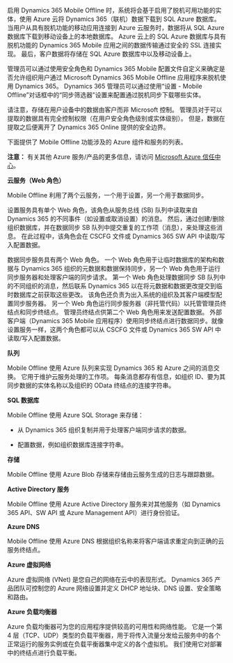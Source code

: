 启用 Dynamics 365 Mobile Offline 时，系统将会基于启用了脱机可用功能的实体，使用 Azure 云将 Dynamics 365（联机）数据下载到 SQL Azure 数据库。 当用户从具有脱机功能的移动应用连接到 Azure 云服务时，数据将从 SQL Azure 数据库下载到移动设备上的本地数据库。 Azure 云上的 SQL Azure 数据库与具有脱机功能的 Dynamics 365 Mobile 应用之间的数据传输通过安全的 SSL 连接实现。 最后，客户数据将存储在 SQL Azure 数据库中以及移动设备上。  
  
 管理员可以通过使用安全角色和 Dynamics 365 Mobile 配置文件自定义来确定是否允许组织用户通过 Microsoft Dynamics 365 Mobile Offline 应用程序来脱机使用 Dynamics 365。 Dynamics 365 管理员可以通过使用“设置 - Mobile Offline”对话框中的“同步筛选器”设置来配置通过脱机同步下载哪些实体。  
  
 请注意，存储在用户设备中的数据由客户而非 Microsoft 控制。 管理员对于可以提取的数据具有完全控制权限（在用户安全角色级别或实体级别）。 但是，数据在提取之后便离开了 Dynamics 365 Online 提供的安全边界。  
  
 下面提供了 Mobile Offline 功能涉及的 Azure 组件和服务的列表。  
  
 **注意：** 有关其他 Azure 服务/产品的更多信息，请访问 [Microsoft Azure 信任中心](https://azure.microsoft.com/en-us/support/trust-center/)。  
  
 **云服务（Web 角色）**  
  
 Mobile Offline 利用了两个云服务，一个用于设置，另一个用于数据同步。  
  
 设置服务具有单个 Web 角色，该角色从服务总线 (SB) 队列中读取来自 Dynamics 365 的不同事件（如设置或取消设置）的消息。 然后，通过创建/删除组织数据库，并在数据同步 SB 队列中提交重复的工作项（消息），来处理这些消息。 在此过程中，该角色会在 CSCFG 文件或 Dynamics 365 SW API 中读取/写入配置数据。  
  
 数据同步服务具有两个 Web 角色。 一个 Web 角色用于让临时数据库的架构和数据与 Dynamics 365 组织的元数据和数据保持同步，另一个 Web 角色用于运行同步服务器和处理客户端的同步请求。 第一个 Web 角色处理数据同步 SB 队列中的不同组织的消息，然后联系 Dynamics 365 以在将元数据和数据更改提交到临时数据库之前获取这些更改。 该角色还负责为出入系统的组织及其客户端模型配置同步服务器。 另一个 Web 角色运行同步服务器（非托管代码）以托管管理员终结点和同步终结点。 管理员终结点供第二个 Web 角色用来发送配置数据。 外部客户端（Dynamics 365 Mobile 应用程序）使用同步终结点进行数据同步。就像设置服务一样，这两个角色都可以从 CSCFG 文件或 Dynamics 365 SW API 中读取/写入配置数据。  
  
 **队列**  
  
 Mobile Offline 使用 Azure 队列来实现 Dynamics 365 和 Azure 之间的消息交换。 它用于维护云服务处理的工作项。 每条消息都存有信息，如组织 ID、要为其同步数据的实体名称以及组织的 OData 终结点的连接字符串。  
  
 **SQL 数据库**  
  
 Mobile Offline 使用 Azure SQL Storage 来存储：  
  
-   从 Dynamics 365 组织复制并用于处理客户端同步请求的数据。  
  
-   配置数据，例如组织数据库连接字符串。  
  
 **存储**  
  
 Mobile Offline 使用 Azure Blob 存储来存储由云服务生成的日志与跟踪数据。  
  
 **Active Directory 服务**  
  
 Mobile Offline 使用 Azure Active Directory 服务来对其他服务（如 Dynamics 365 API、SW API 或 Azure Management API）进行身份验证。  
  
 **Azure DNS**  
  
 Mobile Offline 使用 Azure DNS 根据组织名称来将客户端请求重定向到正确的云服务终结点。  
  
 **Azure 虚拟网络**  
  
 Azure 虚拟网络 (VNet) 是您自己的网络在云中的表现形式。 Dynamics 365 产品团队可控制您的 Azure 网络设置并定义 DHCP 地址块、DNS 设置、安全策略和路由。  
  
 **Azure 负载均衡器**  
  
 Azure 负载均衡器可为您的应用程序提供较高的可用性和网络性能。 它是一个第 4 层（TCP、UDP）类型的负载平衡器，用于将传入流量分发给云服务中的各个正常运行的服务实例或在负载平衡器集中定义的各个虚拟机。 我们使用它对部署中的终结点进行负载平衡。